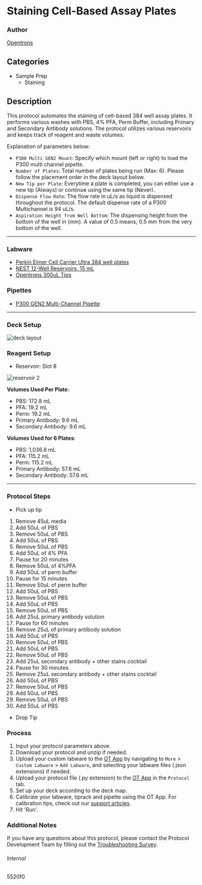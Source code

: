 # Staining Cell-Based Assay Plates

### Author

[Opentrons](https://opentrons.com/)

## Categories

* Sample Prep
  * Staining

## Description

This protocol automates the staining of cell-based 384 well assay plates. It performs various washes with PBS, 4% PFA, Perm Buffer, including Primary and Secondary Antibody solutions. The protocol utilizes various reservoirs and keeps track of reagent and waste volumes.

Explanation of parameters below:

- `P300 Multi GEN2 Mount`: Specify which mount (left or right) to load the P300 multi channel pipette.
- `Number of Plates`: Total number of plates being run (Max: 6). Please follow the placement order in the deck layout below.
- `New Tip per Plate`: Everytime a plate is completed, you can either use a new tip (Always) or continue using the same tip (Never).
- `Dispense Flow Rate`: The flow rate in uL/s as liquid is dispensed throughout the protocol. The default dispense rate of a P300 Multichannel is 94 uL/s.
- `Aspiration Height from Well Bottom`: The dispensing height from the bottom of the well in (mm). A value of 0.5 means, 0.5 mm from the very bottom of the well.

---

### Labware

- [Perkin Elmer Cell Carrier Ultra 384 well plates](https://www.perkinelmer.com/product/cellcarrier-384-ultra-lid-50x1b-6057300)
- [NEST 12-Well Reservoirs, 15 mL](https://shop.opentrons.com/collections/reservoirs/products/nest-12-well-reservoir-15-ml)
- [Opentrons 300uL Tips](https://shop.opentrons.com/collections/opentrons-tips/products/opentrons-300ul-tips)

### Pipettes

- [P300 GEN2 Multi-Channel Pipette](https://shop.opentrons.com/collections/ot-2-robot/products/8-channel-electronic-pipette)

---

### Deck Setup

![deck layout](https://opentrons-protocol-library-website.s3.amazonaws.com/custom-README-images/5520f0/5520f0_deck_new.png)

### Reagent Setup

- Reservoir: Slot 8

![reservoir 2](https://opentrons-protocol-library-website.s3.amazonaws.com/custom-README-images/5520f0/reagent_resv.png)

**Volumes Used Per Plate**:

- PBS: 172.8 mL
- PFA: 19.2 mL
- Perm: 19.2 mL
- Primary Antibody: 9.6 mL
- Secondary Antibody: 9.6 mL

**Volumes Used for 6 Plates**:

- PBS: 1,036.8 mL
- PFA: 115.2 mL
- Perm: 115.2 mL
- Primary Antibody: 57.6 mL
- Secondary Antibody: 57.6 mL

---

### Protocol Steps

- Pick up tip

1. Remove 45uL media
2. Add 50uL of PBS
3. Remove 50uL of PBS
4. Add 50uL of PBS
5. Remove 50uL of PBS
6. Add 50uL of 4% PFA
7. Pause for 20 minutes
8. Remove 50uL of 4%PFA
9. Add 50uL of perm buffer
10. Pause for 15 minutes
11. Remove 50uL of perm buffer
12. Add 50uL of PBS
13. Remove 50uL of PBS
14. Add 50uL of PBS
15. Remove 50uL of PBS
16. Add 25uL primary antibody solution
17. Pause for 60 minutes
18. Remove 25uL of primary antibody solution
19. Add 50uL of PBS
20. Remove 50uL of PBS
21. Add 50uL of PBS
22. Remove 50uL of PBS
23. Add 25uL secondary antibody + other stains cocktail
24. Pause for 30 minutes
25. Remove 25uL secondary antibody + other stains cocktail
26. Add 50uL of PBS
27. Remove 50uL of PBS
28. Add 50uL of PBS
29. Remove 50uL of PBS
30. Add 50uL of PBS

- Drop Tip

### Process

1. Input your protocol parameters above.
2. Download your protocol and unzip if needed.
3. Upload your custom labware to the [OT App](https://opentrons.com/ot-app) by navigating to `More` > `Custom Labware` > `Add Labware`, and selecting your labware files (.json extensions) if needed.
4. Upload your protocol file (.py extension) to the [OT App](https://opentrons.com/ot-app) in the `Protocol` tab.
5. Set up your deck according to the deck map.
6. Calibrate your labware, tiprack and pipette using the OT App. For calibration tips, check out our [support articles](https://support.opentrons.com/en/collections/1559720-guide-for-getting-started-with-the-ot-2).
7. Hit 'Run'.

### Additional Notes

If you have any questions about this protocol, please contact the Protocol Development Team by filling out the [Troubleshooting Survey](https://protocol-troubleshooting.paperform.co/).

###### Internal

5520f0
